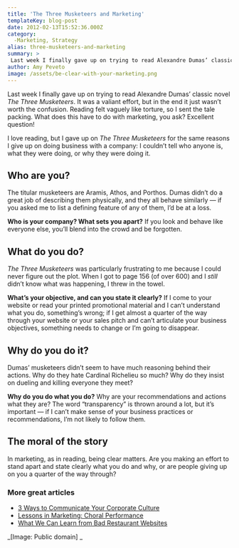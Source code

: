 ```yaml
---
title: 'The Three Musketeers and Marketing'
templateKey: blog-post
date: 2012-02-13T15:52:36.000Z
category: 
  -Marketing, Strategy
alias: three-musketeers-and-marketing
summary: > 
 Last week I finally gave up on trying to read Alexandre Dumas’ classic novel The Three Musketeers. It was a valiant effort, but in the end it just wasn’t worth the confusion. Reading felt vaguely like torture, so I sent the tale packing. What does this have to do with marketing, you ask? Excellent question!
author: Amy Peveto
image: /assets/be-clear-with-your-marketing.png
---
```


Last week I finally gave up on trying to read Alexandre Dumas’ classic novel _The Three Musketeers_. It was a valiant effort, but in the end it just wasn’t worth the confusion. Reading felt vaguely like torture, so I sent the tale packing. What does this have to do with marketing, you ask? Excellent question!

I love reading, but I gave up on _The Three Musketeers_ for the same reasons I give up on doing business with a company: I couldn’t tell who anyone is, what they were doing, or why they were doing it.

Who are you?
------------

The titular musketeers are Aramis, Athos, and Porthos. Dumas didn’t do a great job of describing them physically, and they all behave similarly — if you asked me to list a defining feature of any of them, I’d be at a loss.

**Who is your company? What sets you apart?** If you look and behave like everyone else, you’ll blend into the crowd and be forgotten.

What do you do?
---------------

_The Three Musketeers_ was particularly frustrating to me because I could never figure out the plot. When I got to page 156 (of over 600) and I _still_ didn’t know what was happening, I threw in the towel.

**What’s your objective, and can you state it clearly?** If I come to your website or read your printed promotional material and I can’t understand what you do, something’s wrong; if I get almost a quarter of the way through your website or your sales pitch and can’t articulate your business objectives, something needs to change or I’m going to disappear.

Why do you do it?
-----------------

Dumas’ musketeers didn’t seem to have much reasoning behind their actions. Why do they hate Cardinal Richelieu so much? Why do they insist on dueling and killing everyone they meet?

**Why do you do what you do?** Why are your recommendations and actions what they are? The word “transparency” is thrown around a lot, but it’s important — if I can’t make sense of your business practices or recommendations, I’m not likely to follow them.

The moral of the story
----------------------

In marketing, as in reading, being clear matters. Are you making an effort to stand apart and state clearly what you do and why, or are people giving up on you a quarter of the way through?

### More great articles

*   [3 Ways to Communicate Your Corporate Culture](/insights/3-ways-communicate-your-corporate-culture)
*   [Lessons in Marketing: Choral Performance](/insights/lessons-inbound-marketing-choral-performance)
*   [What We Can Learn from Bad Restaurant Websites](/insights/what-we-can-learn-restaurant-websites)

_\[Image: Public domain\] _